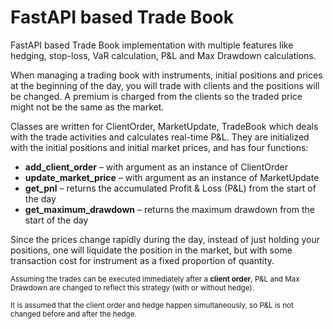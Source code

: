 # FastAPI based Trade Book 

FastAPI based Trade Book implementation with multiple features like hedging, stop-loss, VaR calculation, P&L and Max Drawdown calculations.

When managing a trading book with instruments, initial positions and prices at the beginning of the day, you will trade with clients and the positions will be changed. 
A premium is charged from the clients so the traded price might not be the same as the market.

Classes are written for ClientOrder, MarketUpdate, TradeBook which deals with the trade activities and calculates real-time P&L.
They are initialized with the initial positions and initial market prices, and has four functions:

- **add_client_order** – with argument as an instance of ClientOrder
- **update_market_price** – with argument as an instance of MarketUpdate
- **get_pnl** – returns the accumulated Profit &amp; Loss (P&amp;L) from the start of the day
- **get_maximum_drawdown** – returns the maximum drawdown from the start of the day

Since the prices change rapidly during the day, instead of just holding your positions, one will liquidate the position in the market, but with some transaction cost for instrument as a fixed proportion of quantity.

<sub>Assuming the trades can be executed immediately after a **client order**, P&L and Max Drawdown are changed to reflect this strategy (with or without hedge).</sub>

<sub>It is assumed that the client order and hedge happen simultaneously, so P&L is not changed before and after the hedge. </sub>

